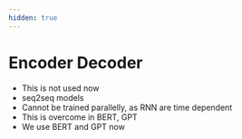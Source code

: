 ```yaml
---
hidden: true
---
```


# Encoder Decoder

* This is not used now
* seq2seq models
* Cannot be trained parallelly, as RNN are time dependent
* This is overcome in BERT, GPT
* We use BERT and GPT now
